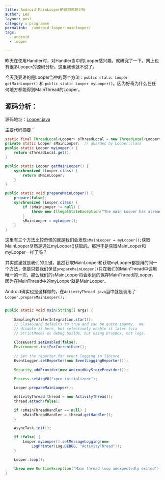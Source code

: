 ```yaml
---
title: Android MainLooper的获取原理分析
author: Leo
layout: post
category : programme
permalink:  /android-looper-mainlooper/
tags: 
  - android
  - looper

---
```


昨天在使用Handler时，对Handler当中的Looper感兴趣。就研究了一下。网上也有很多Looper的源码分析。这里我也就不说了。

今天我要讲的是Looper当中的两个方法：`public static Looper getMainLooper()` 和 `public static Looper myLooper()`。因为好奇为什么在任何地方都能得到MainThread的Looper。



## 源码分析：
源码地址：[Looper.java](https://android.googlesource.com/platform/frameworks/base.git/+/android-4.3_r2/core/java/android/os/Looper.java)

主要代码摘要：

```java
static final ThreadLocal<Looper> sThreadLocal = new ThreadLocal<Looper>();
private static Looper sMainLooper;  // guarded by Looper.class
public static Looper myLooper() {
	return sThreadLocal.get();
}

public static Looper getMainLooper() {
	synchronized (Looper.class) {
		return sMainLooper;
	}
}

public static void prepareMainLooper() {
	prepare(false);
	synchronized (Looper.class) {
		if (sMainLooper != null) {
			throw new IllegalStateException("The main Looper has already been prepared.");
		}
		sMainLooper = myLooper();
	}
}
```


这里有三个方法比较奇怪的就是我们会发现`sMainLooper = myLooper();`获取MainLooper尽然是通过myLooper()获取的。那岂不是获取MainLooper和myLooper一样了吗？

其实这里就是我们的关键。虽然获取MainLooper和获取myLooper都是用的同一个方法，但是只要我们保证`prepareMainLooper()`只在我们的MainThread中调用唯一的一次，那么我们的sMainLooper将会永远的保存MainThread的Looper。因为在MainThread中的myLooper就是MainLooper。

Android确实也是这样做的，在`ActivityThread.java`当中就是调用了`Looper.prepareMainLooper();`.

```java

public static void main(String[] args) {
	
	SamplingProfilerIntegration.start();
	// CloseGuard defaults to true and can be quite spammy.  We
	// disable it here, but selectively enable it later (via
	// StrictMode) on debug builds, but using DropBox, not logs.
	
	CloseGuard.setEnabled(false);
	Environment.initForCurrentUser();
	
	// Set the reporter for event logging in libcore
	EventLogger.setReporter(new EventLoggingReporter());
	
	Security.addProvider(new AndroidKeyStoreProvider());
	
	Process.setArgV0("<pre-initialized>");

	Looper.prepareMainLooper();

	ActivityThread thread = new ActivityThread();
	thread.attach(false);

	if (sMainThreadHandler == null) {
		sMainThreadHandler = thread.getHandler();
	}

	AsyncTask.init();

	if (false) {
		Looper.myLooper().setMessageLogging(new
			LogPrinter(Log.DEBUG, "ActivityThread"));
	}

	Looper.loop();

	throw new RuntimeException("Main thread loop unexpectedly exited");
}
```